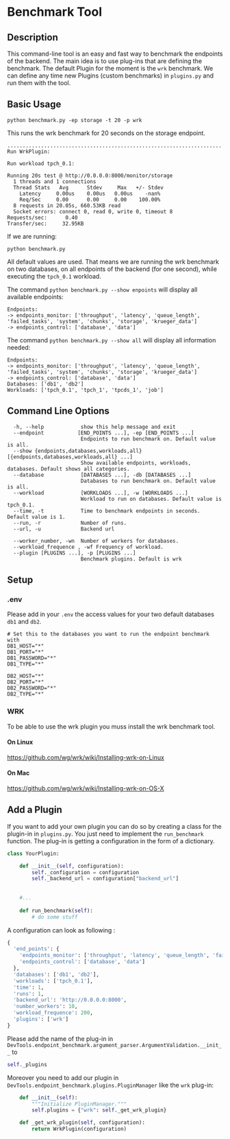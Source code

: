 
# Benchmark Tool 

## Description 

This command-line tool is an easy and fast way to benchmark the endpoints of the backend.  The main idea is to use plug-ins that are defining the benchmark.  The default Plugin for the moment is the `wrk` benchmark. We can define any time new Plugins (custom benchmarks) in `plugins.py` and run them with the tool. 

## Basic Usage

```python benchmark.py -ep storage -t 20 -p wrk```

This runs the wrk benchmark for 20 seconds on the storage endpoint.

```
......................................................................
Run WrkPlugin:

Run workload tpch_0.1:

Running 20s test @ http://0.0.0.0:8000/monitor/storage
  1 threads and 1 connections
  Thread Stats   Avg      Stdev     Max   +/- Stdev
    Latency     0.00us    0.00us   0.00us    -nan%
    Req/Sec     0.00      0.00     0.00    100.00%
  8 requests in 20.05s, 660.53KB read
  Socket errors: connect 0, read 0, write 0, timeout 8
Requests/sec:      0.40
Transfer/sec:     32.95KB
```

If we are running: 

```
python benchmark.py
```

All default values are used. That means we are running the wrk benchmark on two databases, on all endpoints of the backend (for one second), while executing the `tpch_0.1` workload. 

The command `python benchmark.py --show enpoints` will display all available endpoints: 

```
Endpoints:
-> endpoints_monitor: ['throughput', 'latency', 'queue_length', 'failed_tasks', 'system', 'chunks', 'storage', 'krueger_data']
-> endpoints_control: ['database', 'data']
```

The command `python benchmark.py --show all` will display all information needed: 

```
Endpoints:
-> endpoints_monitor: ['throughput', 'latency', 'queue_length', 'failed_tasks', 'system', 'chunks', 'storage', 'krueger_data']
-> endpoints_control: ['database', 'data']
Databases: ['db1', 'db2']
Workloads: ['tpch_0.1', 'tpch_1', 'tpcds_1', 'job']
```

## Command Line Options

```
  -h, --help            show this help message and exit
  --endpoint           [END_POINTS ...], -ep [END_POINTS ...]
                        Endpoints to run benchmark on. Default value is all.
  --show {endpoints,databases,workloads,all} [{endpoints,databases,workloads,all} ...]
                        Show available endpoints, workloads, databases. Default shows all categories.
  --database            [DATABASES ...], -db [DATABASES ...]
                        Databases to run benchmark on. Default value is all.
  --workload            [WORKLOADS ...], -w [WORKLOADS ...]
                        Workload to run on databases. Default value is tpch_0.1.
  --time, -t            Time to benchmark endpoints in seconds. Default value is 1.
  --run, -r             Number of runs.
  --url, -u             Backend url

  --worker_number, -wn  Number of workers for databases.
  --workload_frequence , -wf Frequency of workload.
  --plugin [PLUGINS ...], -p [PLUGINS ...]
                        Benchmark plugins. Default is wrk
```

## Setup

### .env
Please add in your `.env` the access values for your two default databases `db1` and `db2`.

```
# Set this to the databases you want to run the endpoint benchmark with
DB1_HOST="*" 
DB1_PORT="*" 
DB1_PASSWORD="*"
DB1_TYPE="*"

DB2_HOST="*" 
DB2_PORT="*" 
DB2_PASSWORD="*"
DB2_TYPE="*"
```

### WRK

To be able to use the wrk plugin you muss install the wrk benchmark tool.

#### On Linux 

https://github.com/wg/wrk/wiki/Installing-wrk-on-Linux

#### On Mac 

https://github.com/wg/wrk/wiki/Installing-wrk-on-OS-X

## Add a Plugin 

If you want to add your own plugin you can do so by creating a class for the plugin-in in `plugins.py`. You just need to implement the `run_benchmark` function. The plug-in is getting a configuration in the form of a dictionary.

```python
class YourPlugin:

    def __init__(self, configuration):
        self._configuration = configuration
        self._backend_url = configuration["backend_url"]
        
        
    #...
    
    def run_benchmark(self):
        # do some stuff
```

A configuration can look as following : 

```python
{
  'end_points': {
    'endpoints_monitor': ['throughput', 'latency', 'queue_length', 'failed_tasks', 'system', 'chunks', 'storage', 'krueger_data'],
    'endpoints_control': ['database', 'data']
  },
  'databases': ['db1', 'db2'],
  'workloads': ['tpch_0.1'],
  'time': 1,
  'runs': 1,
  'backend_url': 'http://0.0.0.0:8000',
  'number_workers': 10,
  'workload_frequence': 200,
  'plugins': ['wrk']
}
```
Please add the name of the plug-in in `DevTools.endpoint_benchmark.argument_parser.ArgumentValidation.__init__` to 
```python
self._plugins
```
Moreover you need to add our plugin in `DevTools.endpoint_benchmark.plugins.PluginManager` like the `wrk` plug-in:

```python
    def __init__(self):
        """Initialize PluginManager."""
        self.plugins = {"wrk": self._get_wrk_plugin}

    def _get_wrk_plugin(self, configuration):
        return WrkPlugin(configuration)
```
